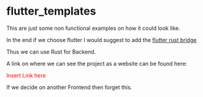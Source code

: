 # flutter_templates

This are just some non functional examples on how it could look like. 

In the end if we choose flutter I would suggest to add the [flutter rust bridge](https://github.com/fzyzcjy/flutter_rust_bridge)

Thus we can use Rust for Backend.

A link on where we can see the project as a website can be found here:

<span style="color:red"> Insert Link here </span>

If we decide on another Frontend then forget this.


